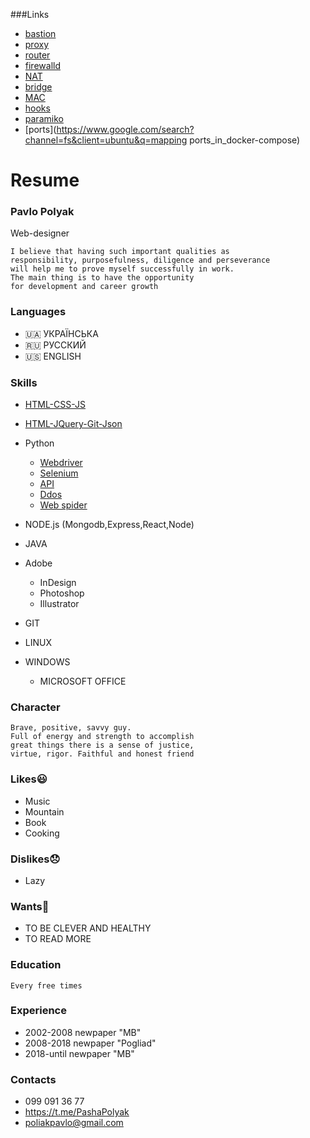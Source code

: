 ###Links
- [bastion](https://rtfm.co.ua/ssh-podklyuchenie-v-privatnuyu-set-cherez-bastion-i-nemnogo-pro-multiplexing/)
- [proxy](https://www.google.com/search?channel=fs&client=ubuntu&q=proxy)
- [router](https://www.google.com/search?channel=fs&client=ubuntu&q=router_docker)
- [firewalld](https://www.google.com/search?channel=fs&client=ubuntu&q=firewall)
- [NAT](https://www.google.com/search?channel=fs&client=ubuntu&q=NAT)
- [bridge](https://www.google.com/search?channel=fs&client=ubuntu&q=bridge)
- [MAC](https://www.google.com/search?channel=fs&client=ubuntu&q=MAC) 
- [hooks](https://www.google.com/search?channel=fs&client=ubuntu&q=Web-hooks)
- [paramiko](https://www.google.com/search?channel=fs&client=ubuntu&q=paramiko)
- [ports](https://www.google.com/search?channel=fs&client=ubuntu&q=mapping ports_in_docker-compose)
# Resume

### Pavlo Polyak
Web-designer

```
I believe that having such important qualities as 
responsibility, purposefulness, diligence and perseverance 
will help me to prove myself successfully in work. 
The main thing is to have the opportunity 
for development and career growth
```

### Languages
- 🇺🇦 УКРАЇНСЬКА
- 🇷🇺 РУССКИЙ
- 🇺🇸 ENGLISH

### Skills
- [HTML-CSS-JS](https://raw.githack.com/PolyakPavlo/MERN/main/barmaglot/index.html)
- [HTML-JQuery-Git-Json](https://raw.githack.com/PolyakPavlo/MERN/main/barmaglot/trans.html)
   
- Python
  - [Webdriver](https://github.com/PolyakPavlo/DevOps/blob/dev/py/olx_spider.py)
  - [Selenium](https://github.com/PolyakPavlo/DevOps/blob/dev/py/selenium.py)
  - [API](https://github.com/PolyakPavlo/DevOps/blob/dev/py/API.py)
  - [Ddos](https://github.com/PolyakPavlo/DevOps/blob/dev/py/run.py)
  - [Web spider](https://github.com/PolyakPavlo/DevOps/blob/dev/py/thread.py)
  
- NODE.js (Mongodb,Express,React,Node)

- JAVA

- Adobe
  - InDesign
  - Photoshop
  - Illustrator

- GIT
- LINUX
- WINDOWS
  - MICROSOFT OFFICE

### Character

```
Brave, positive, savvy guy. 
Full of energy and strength to accomplish 
great things there is a sense of justice, 
virtue, rigor. Faithful and honest friend
```

### Likes😃
- Music
- Mountain
- Book
- Cooking

### Dislikes😞
- Lazy

### Wants🥺
- TO BE CLEVER AND HEALTHY 
- TO READ MORE

### Education
    Every free times

### Experience
- 2002-2008 newpaper "MB"
- 2008-2018 newpaper "Pogliad"
- 2018-until newpaper "MB"

### Contacts
- 099 091 36 77
- https://t.me/PashaPolyak
- poliakpavlo@gmail.com
